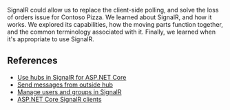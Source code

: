 SignalR could allow us to replace the client-side polling, and solve the loss of orders issue for Contoso Pizza. We learned about SignalR, and how it works. We explored its capabilities, how the moving parts function together, and the common terminology associated with it. Finally, we learned when it's appropriate to use SignalR.

## References

- [Use hubs in SignalR for ASP.NET Core](/aspnet/core/signalr/hubs)
- [Send messages from outside hub](/aspnet/core/signalr/hubcontext)
- [Manage users and groups in SignalR](/aspnet/core/signalr/groups)
- [ASP.NET Core SignalR clients](/aspnet/core/signalr/client-features)
